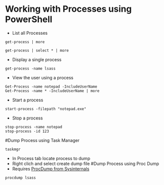 # Working with Processes using PowerShell

* List all Processes
```
get-process | more

get-process | select * | more
```
* Display a single process
```
get-process -name lsass
```
* View the user using a process
```
Get-Process -name notepad -IncludeUserName
Get-Process -name * -IncludeUserName | more
```
* Start a process
```
start-process -filepath "notepad.exe"
```
* Stop a process
```
stop-process -name notepad
stop-process -id 123
```
#Dump Process using Task Manager
```
taskmgr
```
* In Process tab locate process to dump
* Right clich and select create dump file
#Dump Process using Proc Dump
* Requires [ProcDump from Sysinternals](https://docs.microsoft.com/en-us/sysinternals/downloads/procdump)
```
procdump lsass
```
